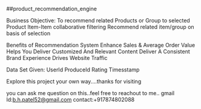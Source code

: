 ##product_recommendation_engine

Business Objective:
  To recommend related Products or Group to selected Product
  Item-Item collaborative filtering
  Recommend related item/group on basis of selection
  
  Benefits of Recommendation System
    Enhance Sales & Average Order Value
    Helps You Deliver Customized And Relevant Content
    Deliver A Consistent Brand Experience
    Drives Website Traffic
    
  Data Set Given:
    UserId
    ProduceId
    Rating
    Timesstamp
    
 Explore this project your own way....thanks for visiting
 
 you can ask me question on this..feel free to reachout to me..
 gmail Id:b.h.patel52@gmail.com
 contact:+917874802088
